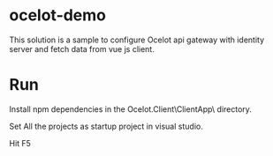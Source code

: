 # ocelot-demo
This solution is a sample to configure Ocelot api gateway with identity server and fetch data from vue js client.

# Run
Install npm dependencies in the Ocelot.Client\ClientApp\ directory.

Set All the projects as startup project in visual studio.

Hit F5
